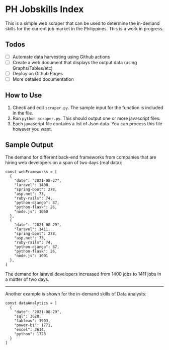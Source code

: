 # PH Jobskills Index
This is a simple web scraper that can be used to determine the in-demand 
skills for the current job market in the Philippines. This is a work in progress.

## Todos
- [ ] Automate data harvesting using Github actions
- [ ] Create a web document that displays the output data (using Graphs/Tables/etc)
- [ ] Deploy on Github Pages
- [ ] More detailed documentation

## How to Use
1. Check and edit `scraper.py`. The sample input for the function is included in the file.
2. Run `python scraper.py`. This should output one or more javascript files.
3. Each javascript file contains a list of Json data.
  You can process this file however you want.
  
## Sample Output
The demand for different back-end frameworks from companies that are
hiring web developers on a span of two days (real data):
```
const webFrameworks = [
  {
    "date": "2021-08-27", 
    "laravel": 1400, 
    "spring-boot": 278, 
    "asp.net": 73, 
    "ruby-rails": 74, 
    "python-django": 87, 
    "python-flask": 26, 
    "node.js": 1060
  },
  {
    "date": "2021-08-29", 
    "laravel": 1411, 
    "spring-boot": 278, 
    "asp.net": 73, 
    "ruby-rails": 74, 
    "python-django": 87, 
    "python-flask": 26, 
    "node.js": 1001
  },
]
```
The demand for laravel developers increased from 1400 jobs to 1411 jobs in a matter of two days.

---

Another example is shown for the in-demand skills of Data analysts:
```
const dataAnalytics = [
  {
    "date": "2021-08-29", 
    "sql": 3620, 
    "tableau": 1993, 
    "power-bi": 1771, 
    "excel": 3614, 
    "python": 1728
  }
]
```
